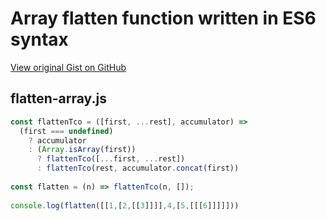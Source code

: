 # Array flatten function written in ES6 syntax

[View original Gist on GitHub](https://gist.github.com/Integralist/749153aa53fea7168e7e)

## flatten-array.js

```javascript
const flattenTco = ([first, ...rest], accumulator) => 
  (first === undefined)
    ? accumulator
    : (Array.isArray(first))
      ? flattenTco([...first, ...rest])
      : flattenTco(rest, accumulator.concat(first))
  
const flatten = (n) => flattenTco(n, []);
  
console.log(flatten([[1,[2,[[3]]]],4,[5,[[[6]]]]]))
```

